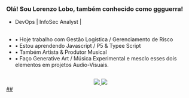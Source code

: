 ### Olá! Sou Lorenzo Lobo, também conhecido como ggguerra!
- DevOps | InfoSec  Analyst |
##
- ▪ Hoje trabalho com Gestão Logística / Gerenciamento de Risco
- ▪ Estou aprendendo Javascript / P5 & Typee Script
- ▪ Também Artista & Produtor Musical
- ▪ Faço Generative Art / Música Experimental e mesclo esses dois elementos em projetos Audio-Visuais. 
##
<div align="center">
  <a href="https://github.com/ggguerraz">
  <img height="center" src="https://github-readme-stats.vercel.app/api?username=ggguerraz&show_icons=true&theme=dark&include_all_commits=true&count_private=true"/>
  <img height="center" src="https://github-readme-stats.vercel.app/api/top-langs/?username=ggguerraz&layout=compact&langs_count=7&theme=dark"/>
</div>
##

